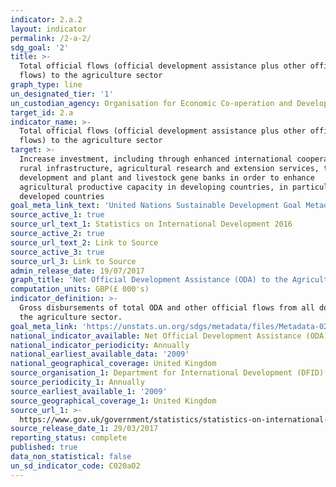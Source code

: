 ```yaml
---
indicator: 2.a.2
layout: indicator
permalink: /2-a-2/
sdg_goal: '2'
title: >-
  Total official flows (official development assistance plus other official
  flows) to the agriculture sector
graph_type: line
un_designated_tier: '1'
un_custodian_agency: Organisation for Economic Co-operation and Development (OECD)
target_id: 2.a
indicator_name: >-
  Total official flows (official development assistance plus other official
  flows) to the agriculture sector
target: >-
  Increase investment, including through enhanced international cooperation, in
  rural infrastructure, agricultural research and extension services, technology
  development and plant and livestock gene banks in order to enhance
  agricultural productive capacity in developing countries, in particular least
  developed countries
goal_meta_link_text: 'United Nations Sustainable Development Goal Metadata: 2.a.2'
source_active_1: true
source_url_text_1: Statistics on International Development 2016
source_active_2: true
source_url_text_2: Link to Source
source_active_3: true
source_url_3: Link to Source
admin_release_date: 19/07/2017
graph_title: 'Net Official Development Assistance (ODA) to the Agricultural Sector £ 000’s '
computation_units: GBP(£ 000's)
indicator_definition: >-
  Gross disbursements of total ODA and other official flows from all donors to
  the agriculture sector.
goal_meta_link: 'https://unstats.un.org/sdgs/metadata/files/Metadata-02-0A-02.pdf'
national_indicator_available: Net Official Development Assistance (ODA) to the agriculture sector
national_indicator_periodicity: Annually
national_earliest_available_data: '2009'
national_geographical_coverage: United Kingdom
source_organisation_1: Department for International Development (DFID)
source_periodicity_1: Annually
source_earliest_available_1: '2009'
source_geographical_coverage_1: United Kingdom
source_url_1: >-
  https://www.gov.uk/government/statistics/statistics-on-international-development-2016
source_release_date_1: 29/03/2017
reporting_status: complete
published: true
data_non_statistical: false
un_sd_indicator_code: C020a02
---
```

